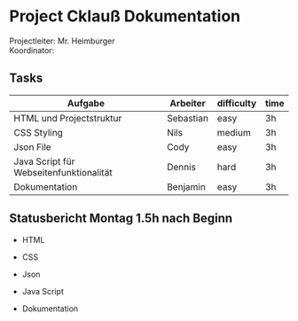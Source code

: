 # Project Cklauß Dokumentation
Projectleiter: Mr. Heimburger<br>
Koordinator: 
## Tasks
| Aufgabe | Arbeiter | difficulty | time |
|---|---|---|---|
|HTML und Projectstruktur|Sebastian|easy|3h
|CSS Styling|Nils|medium|3h
|Json File|Cody|easy|3h
|Java Script für Webseitenfunktionalität|Dennis|hard|3h
|Dokumentation|Benjamin|easy|3h

## Statusbericht Montag 1.5h nach Beginn
- HTML<br>

- CSS<br>

- Json<br>

- Java Script<br>

- Dokumentation<br>
